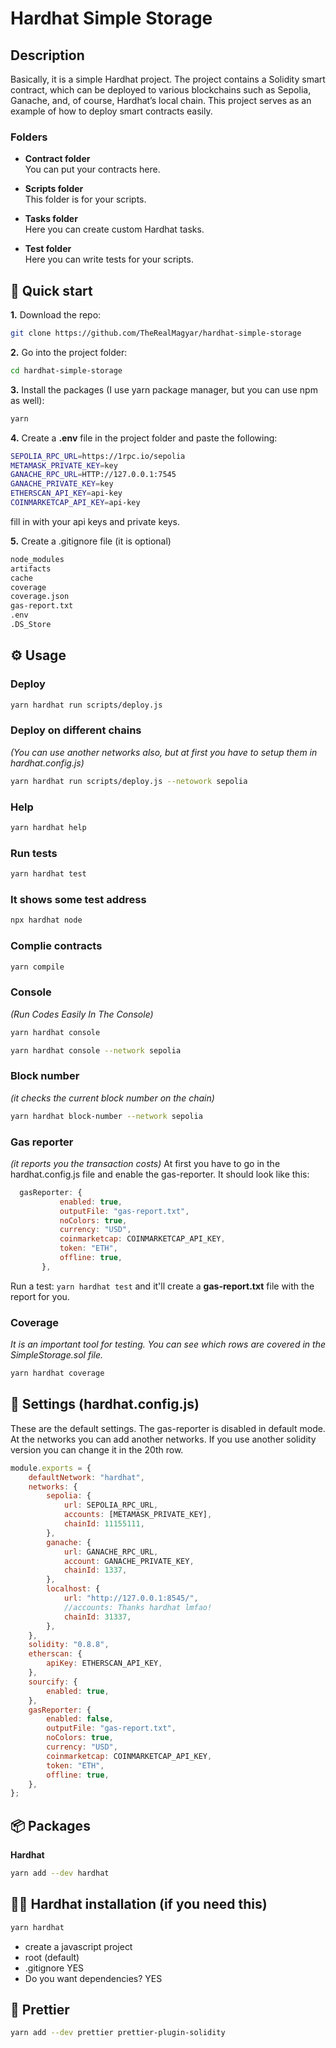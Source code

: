 # Hardhat Simple Storage

## Description

Basically, it is a simple Hardhat project. The project contains a Solidity smart contract, which can be deployed to various blockchains such as Sepolia, Ganache, and, of course, Hardhat’s local chain. This project serves as an example of how to deploy smart contracts easily.

### Folders

- **Contract folder**  
  You can put your contracts here.

- **Scripts folder**  
  This folder is for your scripts.

- **Tasks folder**  
  Here you can create custom Hardhat tasks.

- **Test folder**  
  Here you can write tests for your scripts.

## 👋 Quick start

**1.** Download the repo:  
```bash
git clone https://github.com/TheRealMagyar/hardhat-simple-storage
```

**2.** Go into the project folder:  
```bash
cd hardhat-simple-storage
```

**3.** Install the packages (I use yarn package manager, but you can use npm as well):  
```bash
yarn
```

**4.** Create a **.env** file in the project folder and paste the following:

```bash
SEPOLIA_RPC_URL=https://1rpc.io/sepolia
METAMASK_PRIVATE_KEY=key
GANACHE_RPC_URL=HTTP://127.0.0.1:7545
GANACHE_PRIVATE_KEY=key
ETHERSCAN_API_KEY=api-key
COINMARKETCAP_API_KEY=api-key
```

fill in with your api keys and private keys.

**5.** Create a .gitignore file (it is optional)

```bash
node_modules
artifacts
cache
coverage
coverage.json
gas-report.txt
.env
.DS_Store
```

## ⚙️ Usage
### **Deploy**
```bash
yarn hardhat run scripts/deploy.js
```

### **Deploy on different chains**
_(You can use another networks also, but at first you have to setup them in hardhat.config.js)_
```bash
yarn hardhat run scripts/deploy.js --netowork sepolia
```

### **Help**
```bash
yarn hardhat help
```

### **Run tests**
```bash
yarn hardhat test
```

### **It shows some test address**
```bash
npx hardhat node
```

### **Complie contracts**
```bash
yarn compile
```

### **Console**
_(Run Codes Easily In The Console)_
```bash
yarn hardhat console
```
```bash
yarn hardhat console --network sepolia
```

### **Block number**
_(it checks the current block number on the chain)_
```bash
yarn hardhat block-number --network sepolia
```

### **Gas reporter**
_(it reports you the transaction costs)_
At first you have to go in the hardhat.config.js file and enable the gas-reporter.
It should look like this:

```js
  gasReporter: {
           enabled: true,
           outputFile: "gas-report.txt",
           noColors: true,
           currency: "USD",
           coinmarketcap: COINMARKETCAP_API_KEY,
           token: "ETH",
           offline: true,
       },
```

Run a test: `yarn hardhat test` and it'll create a **gas-report.txt** file with the report for you.

### **Coverage**
_It is an important tool for testing. You can see which rows are covered in the SimpleStorage.sol file._
```bash
yarn hardhat coverage
```

## 🔧 Settings (hardhat.config.js)
These are the default settings. The gas-reporter is disabled in default mode.
At the networks you can add another networks.
If you use another solidity version you can change it in the 20th row.

```js
module.exports = {
    defaultNetwork: "hardhat",
    networks: {
        sepolia: {
            url: SEPOLIA_RPC_URL,
            accounts: [METAMASK_PRIVATE_KEY],
            chainId: 11155111,
        },
        ganache: {
            url: GANACHE_RPC_URL,
            account: GANACHE_PRIVATE_KEY,
            chainId: 1337,
        },
        localhost: {
            url: "http://127.0.0.1:8545/",
            //accounts: Thanks hardhat lmfao!
            chainId: 31337,
        },
    },
    solidity: "0.8.8",
    etherscan: {
        apiKey: ETHERSCAN_API_KEY,
    },
    sourcify: {
        enabled: true,
    },
    gasReporter: {
        enabled: false,
        outputFile: "gas-report.txt",
        noColors: true,
        currency: "USD",
        coinmarketcap: COINMARKETCAP_API_KEY,
        token: "ETH",
        offline: true,
    },
};
```

## 📦 Packages
**Hardhat**
```bash
yarn add --dev hardhat
```

## 👷‍♀️ Hardhat installation (if you need this)
```bash
yarn hardhat
```

-   create a javascript project
-   root (default)
-   .gitignore YES
-   Do you want dependencies? YES

## 🍓 Prettier

```bash
yarn add --dev prettier prettier-plugin-solidity
```
